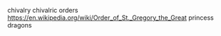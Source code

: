 
chivalry
chivalric orders https://en.wikipedia.org/wiki/Order_of_St._Gregory_the_Great
princess
dragons
